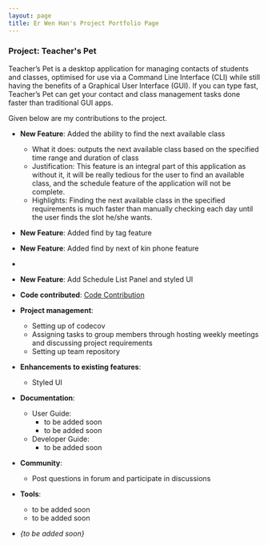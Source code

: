 ```yaml
---
layout: page
title: Er Wen Han's Project Portfolio Page
---
```


### Project: Teacher's Pet

Teacher’s Pet is a desktop application for managing contacts of students and classes, optimised for use via a Command Line Interface (CLI) while still having the benefits of a Graphical User Interface (GUI). If you can type fast, Teacher’s Pet can get your contact and class management tasks done faster than traditional GUI apps.

Given below are my contributions to the project.

* **New Feature**: Added the ability to find the next available class
  * What it does: outputs the next available class based on the specified time range and duration of class
  * Justification: This feature is an integral part of this application as without it, it will be really tedious 
  for the user to find an available class, and the schedule feature of the application will not be complete.
  * Highlights: Finding the next available class in the specified requirements is much faster than manually checking 
  each day until the user finds the slot he/she wants.

* **New Feature**: Added find by tag feature

* **New Feature**: Added find by next of kin phone feature
* 
* **New Feature**: Add Schedule List Panel and styled UI

* **Code contributed**: [Code Contribution](https://nus-cs2103-ay2223s1.github.io/tp-dashboard/?search=seanflyyy&sort=groupTitle&sortWithin=title&timeframe=commit&mergegroup=&groupSelect=groupByRepos&breakdown=true&checkedFileTypes=docs~functional-code~test-code~other&since=2022-09-16&tabOpen=true&tabType=authorship&tabAuthor=seanflyyy&tabRepo=AY2223S1-CS2103T-T09-4%2Ftp%5Bmaster%5D&authorshipIsMergeGroup=false&authorshipFileTypes=docs~functional-code~test-code&authorshipIsBinaryFileTypeChecked=false&authorshipIsIgnoredFilesChecked=false)

* **Project management**:
  * Setting up of codecov
  * Assigning tasks to group members through hosting weekly meetings and discussing project requirements
  * Setting up team repository

* **Enhancements to existing features**:
  * Styled UI

* **Documentation**:
  * User Guide:
    * to be added soon
    * to be added soon
  * Developer Guide:
    * to be added soon

* **Community**:
  * Post questions in forum and participate in discussions

* **Tools**:
  * to be added soon
  * to be added soon

* _{to be added soon}_
